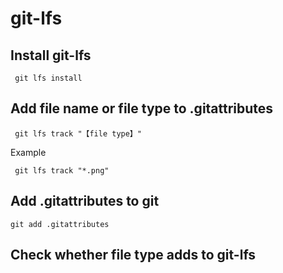 # git-lfs

## Install git-lfs

     git lfs install
     
## Add file name or file type to .gitattributes

     git lfs track "【file type】"

Example

     git lfs track "*.png"
     
## Add .gitattributes to git

    git add .gitattributes
    
## Check whether file type adds to git-lfs

